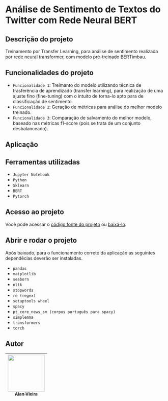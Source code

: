 # Análise de Sentimento de Textos do Twitter com Rede Neural BERT
## Descrição do projeto
Treinamento por Transfer Learning, para análise de sentimento realizada por rede neural transformer, com modelo pré-treinado BERTimbau. 

## Funcionalidades do projeto

- `Funcionalidade 1`: Treimanto do modelo utilizando técnica de trasferência de aprendizado (transfer learning), para realização de uma ajuste fino (fine-tuning) com o intuito de torna-lo apto para de classificação de sentimento.
- `Funcionalidade 2`: Geração de métricas para análise do melhor modelo treinado.
- `Funcionalidade 3`: Comparação de salvamento do melhor modelo, baseado nas métricas f1-score (pois se trata de um conjunto desbalanceado).

## Aplicação

                                                                                                            
## Ferramentas utilizadas
- `Jupyter Notebook`
- `Python`
- `Sklearn`
- `BERT`
- `Pytorch`

## Acesso ao projeto

Você pode acessar o [código fonte do projeto](https://github.com/alan-vieira/analise_sent_twitter_bert/blob/main/an_sent_BERTimbau_lematizacao.ipynb) ou [baixá-lo](https://github.com/alan-vieira/analise_sent_twitter_bert/archive/refs/heads/main.zip).

## Abrir e rodar o projeto
Após baixado, para o funcionamento correto da aplicação as seguintes dependêcias deverão ser instaladas.

- `pandas`
- `matplotlib`
- `seaborn`
- `nltk`
- `stopwords`
- `re (regex)`
- `setuptools wheel`
- `spacy`
- `pt_core_news_sm (corpus português para spacy)`
- `simplemma`
- `transformers`
- `torch`

## Autor

| [<img src="https://avatars.githubusercontent.com/alan-vieira" width=115><br><sub>Alan Vieira</sub>](https://github.com/alan-vieira) |
| :---: |

